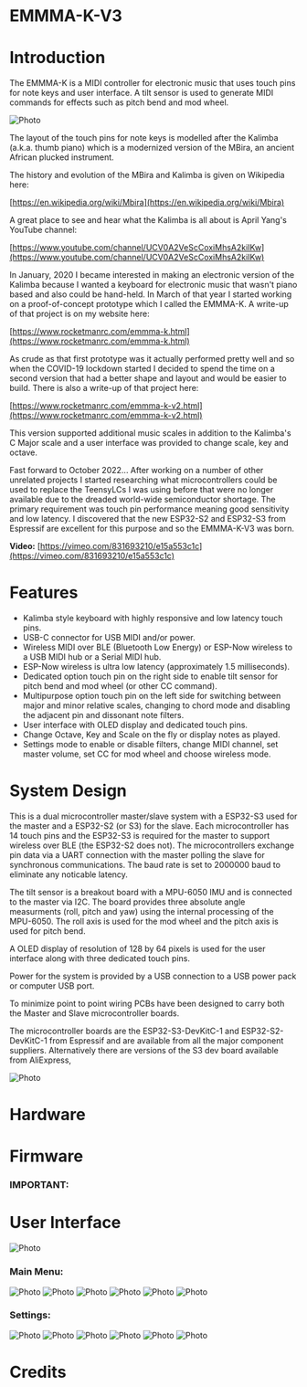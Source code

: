 # EMMMA-K-V3

# Introduction
The EMMMA-K is a MIDI controller for electronic music that uses touch pins for note keys and user interface. A tilt sensor is used to generate MIDI commands for effects such as pitch bend and mod wheel.

![Photo](images/EMMMA-K-V3.jpg)

The layout of the touch pins for note keys is modelled after the Kalimba (a.k.a. thumb piano) which is a modernized version of the MBira, an ancient African plucked instrument.

The history and evolution of the MBira and Kalimba is given on Wikipedia here:

[https://en.wikipedia.org/wiki/Mbira](https://en.wikipedia.org/wiki/Mbira)

A great place to see and hear what the Kalimba is all about is April Yang's YouTube channel:

[https://www.youtube.com/channel/UCV0A2VeScCoxiMhsA2kiIKw](https://www.youtube.com/channel/UCV0A2VeScCoxiMhsA2kiIKw)

In January, 2020 I became interested in making an electronic version of the Kalimba because I wanted a keyboard for electronic music that wasn't piano based and also could be hand-held. In March of that year I started working on a proof-of-concept prototype which I called the EMMMA-K. A write-up of that project is on my website here:

[https://www.rocketmanrc.com/emmma-k.html](https://www.rocketmanrc.com/emmma-k.html)

As crude as that first prototype was it actually performed pretty well and so when the COVID-19 lockdown started I decided to spend the time on a second version that had a better shape and layout and would be easier to build. There is also a write-up of that project here:

[https://www.rocketmanrc.com/emmma-k-v2.html](https://www.rocketmanrc.com/emmma-k-v2.html)

This version supported additional music scales in addition to the Kalimba's C Major scale and a user interface was provided to change scale, key and octave.

Fast forward to October 2022... After working on a number of other unrelated projects I started researching what microcontrollers could be used to replace the TeensyLCs I was using before that were no longer available due to the dreaded world-wide semiconductor shortage. The primary requirement was touch pin performance meaning good sensitivity and low latency. I discovered that the new ESP32-S2 and ESP32-S3 from Espressif are excellent for this purpose and so the EMMMA-K-V3 was born.

**Video:**
[https://vimeo.com/831693210/e15a553c1c](https://vimeo.com/831693210/e15a553c1c)

# Features

- Kalimba style keyboard with highly responsive and low latency touch pins.
- USB-C connector for USB MIDI and/or power.
- Wireless MIDI over BLE (Bluetooth Low Energy) or ESP-Now wireless to a USB MIDI hub or a Serial MIDI hub.
- ESP-Now wireless is ultra low latency (approximately 1.5 milliseconds).
- Dedicated option touch pin on the right side to enable tilt sensor for pitch bend and mod wheel (or other CC command).
- Multipurpose option touch pin on the left side for switching between major and minor relative scales, changing to chord mode and disabling the adjacent pin and dissonant note filters.
- User interface with OLED display and dedicated touch pins.
- Change Octave, Key and Scale on the fly or display notes as played.
- Settings mode to enable or disable filters, change MIDI channel, set master volume, set CC for mod wheel and choose wireless mode.

# System Design

This is a dual microcontroller master/slave system with a ESP32-S3 used for the master and a ESP32-S2 (or S3) for the slave. Each microcontroller has 14 touch pins and the ESP32-S3 is required for the master to support wireless over BLE (the ESP32-S2 does not). The microcontrollers exchange pin data via a UART connection with the master polling the slave for synchronous communications. The baud rate is set to 2000000 baud to eliminate any noticable latency.

The tilt sensor is a breakout board with a MPU-6050 IMU and is connected to the master via I2C. The board provides three absolute angle measurments (roll, pitch and yaw) using the internal processing of the MPU-6050. The roll axis is used for the mod wheel and the pitch axis is used for pitch bend.

A OLED display of resolution of 128 by 64 pixels is used for the user interface along with three dedicated touch pins.

Power for the system is provided by a USB connection to a USB power pack or computer USB port.

To minimize point to point wiring PCBs have been designed to carry both the Master and Slave microcontroller boards.

The microcontroller boards are the ESP32-S3-DevKitC-1 and ESP32-S2-DevKitC-1 from Espressif and are available from all the major component suppliers. Alternatively there are versions of the S3 dev board available from AliExpress,

![Photo](images/IMG_0240.jpg)

# Hardware


# Firmware

### IMPORTANT:


# User Interface

![Photo](images/EMMMA-K-controls.jpg)

### Main Menu:

![Photo](images/IMG_0226.JPG) ![Photo](images/IMG_0227.JPG) ![Photo](images/IMG_0228.JPG) ![Photo](images/IMG_0230.JPG)  ![Photo](images/IMG_0237.JPG) ![Photo](images/IMG_0238.JPG)

### Settings:

![Photo](images/IMG_0231.JPG) ![Photo](images/IMG_0232.JPG) ![Photo](images/IMG_0233.JPG) ![Photo](images/IMG_0234.JPG) ![Photo](images/IMG_0235.JPG) ![Photo](images/IMG_0236.JPG)



# Credits

